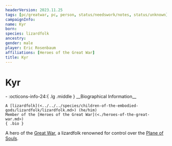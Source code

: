 ```yaml
---
headerVersion: 2023.11.25
tags: [pc/greatwar, pc, person, status/needswork/notes, status/unknown]
campaignInfo:
name: Kyr
born:
species: lizardfolk
ancestry:
gender: male
player: Eric Rosenbaum
affiliations: [Heroes of the Great War]
title: Kyr
---
```

# Kyr
<div class="grid cards ext-narrow-margin ext-one-column" markdown>
- :octicons-info-24:{ .lg .middle } __Biographical Information__

    A [lizardfolk](<../../../species/children-of-the-embodied-gods/lizardfolk/lizardfolk.md>) (he/him)  
    Member of the [Heroes of the Great War](<./heroes-of-the-great-war.md>)  
    { .bio }

</div>


A hero of the [Great War](<../../../events/1500s/great-war.md>), a lizardfolk renowned for control over the [Plane of Souls](<../../../cosmology/multiverse/spiritual-realms/plane-of-souls.md>).

